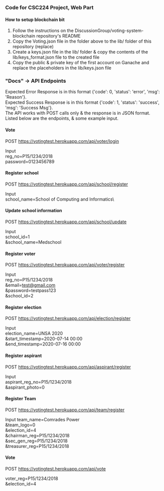 ### Code for CSC224 Project, Web Part

#### How to setup blockchain bit

1. Follow the instructions on the DiscussionGroup/voting-system-blockchain repository's README
2. Copy the Voting.json file in the folder above to the lib/ folder of this repository (replace)
3. Create a keys.json file in the lib/ folder & copy the contents of the lib/keys_format.json file to the created file
4. Copy the public & private key of the first account on Ganache and replace the placeholders in the lib/keys.json file

### "Docs" -> API Endpoints

Expected Error Response is in this format {'code': 0, 'status': 'error', 'msg': 'Reason'}.\
Expected Success Response is in this format {'code': 1, 'status': 'success', 'msg': 'Success Msg'}.\
The API works with POST calls only & the response is in JSON format.\
Listed below are the endpoints, & some example input.

#### Vote

POST <https://votingtest.herokuapp.com/api/voter/login>

Input\
reg_no=P15/1234/2018\
password=0123456789

#### Register school

POST <https://votingtest.herokuapp.com/api/school/register>

Input\
school_name=School of Computing and Informatics\

#### Update school information

POST <https://votingtest.herokuapp.com/api/school/update>

Input\
school_id=1\
&school_name=Medschool

#### Register voter

POST <https://votingtest.herokuapp.com/api/voter/register>

Input\
reg_no=P15/1234/2018\
&email=test@gmail.com\
&password=testpass123\
&school_id=2

#### Register election

POST <https://votingtest.herokuapp.com/api/election/register>

Input\
election_name=UNSA 2020\
&start_timestamp=2020-07-14 00:00\
&end_timestamp=2020-07-16 00:00

#### Register aspirant

POST <https://votingtest.herokuapp.com/api/aspirant/register>

Input\
aspirant_reg_no=P15/1234/2018\
&aspirant_photo=0

#### Register Team

POST <https://votingtest.herokuapp.com/api/team/register>

Input
team_name=Comrades Power\
&team_logo=0\
&election_id=4\
&chairman_reg=P15/1234/2018\
&sec_gen_reg=P15/1234/2018\
&treasurer_reg=P15/1234/2018

#### Vote

POST <https://votingtest.herokuapp.com/api/vote>

voter_reg=P15/1234/2018\
&election_id=4
